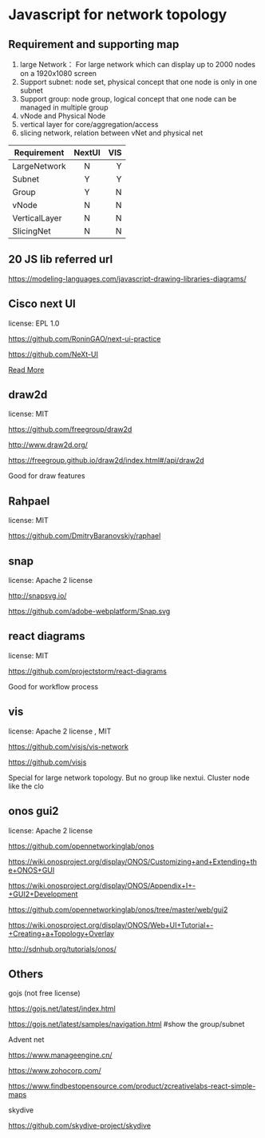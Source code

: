 # Javascript for network topology

## Requirement and supporting map 

1. large Network： For large network which can display up to 2000 nodes on a 1920x1080 screen
2. Support subnet: node set, physical concept that one node is only in one subnet
3. Support group: node group, logical concept that one node can be managed in multiple group
4. vNode and Physical Node 
5. vertical layer for core/aggregation/access
6. slicing network, relation between vNet and physical net 

Requirement|NextUI|VIS
---|:--:|---:
LargeNetwork|N|Y
Subnet|Y|Y
Group|Y|N
vNode|N|N
VerticalLayer|N|N
SlicingNet|N|N

## 20 JS lib referred url

<https://modeling-languages.com/javascript-drawing-libraries-diagrams/>

## Cisco next UI

license: EPL 1.0

<https://github.com/RoninGAO/next-ui-practice>

<https://github.com/NeXt-UI>

[Read More](./nextui-notes.md)

## draw2d

license: MIT

<https://github.com/freegroup/draw2d>

<http://www.draw2d.org/>

<https://freegroup.github.io/draw2d/index.html#/api/draw2d>

Good for draw features 

## Rahpael

license: MIT

<https://github.com/DmitryBaranovskiy/raphael>

## snap

license: Apache 2 license

<http://snapsvg.io/>

<https://github.com/adobe-webplatform/Snap.svg>

## react diagrams

license: MIT

<https://github.com/projectstorm/react-diagrams>

Good for workflow process

## vis 

license: Apache 2 license , MIT 

<https://github.com/visjs/vis-network>

<https://github.com/visjs>

Special for large network topology. But no group like nextui. Cluster node like the clo

## onos gui2

license: Apache 2 license

<https://github.com/opennetworkinglab/onos>

<https://wiki.onosproject.org/display/ONOS/Customizing+and+Extending+the+ONOS+GUI>

<https://wiki.onosproject.org/display/ONOS/Appendix+I+-+GUI2+Development>

<https://github.com/opennetworkinglab/onos/tree/master/web/gui2>

<https://wiki.onosproject.org/display/ONOS/Web+UI+Tutorial+-+Creating+a+Topology+Overlay>

<http://sdnhub.org/tutorials/onos/>

## Others

gojs (not free license)

<https://gojs.net/latest/index.html>

<https://gojs.net/latest/samples/navigation.html>  #show the group/subnet

Advent net

<https://www.manageengine.cn/>

<https://www.zohocorp.com/>

<https://www.findbestopensource.com/product/zcreativelabs-react-simple-maps>

skydive

<https://github.com/skydive-project/skydive>

